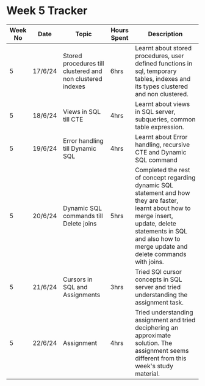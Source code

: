 # Week 5 Tracker

| Week No | Date    | Topic                                   | Hours Spent | Description                                                                                                                                                                        |
| ------- | ------- | --------------------------------------- | ----------- | ---------------------------------------------------------------------------------------------------------------------------------------------------------------------------------- |
| 5       | 17/6/24 | Stored procedures till clustered and non clustered indexes | 6hrs        | Learnt about stored procedures, user defined functions in sql, temporary tables, indexes and its types clustered and non clustered. |
| 5       | 18/6/24 |  Views in SQL till CTE                                       | 4hrs        | Learnt about views in SQL server, subqueries, common table expression.
| 5       | 19/6/24 |  Error handling till Dynamic SQL                                       | 4hrs        | Learnt about Error handling, recursive CTE and Dynamic SQL command
| 5       | 20/6/24 |   Dynamic SQL commands till Delete joins                                      | 5hrs        | Completed the rest of concept regarding dynamic SQL statement and how they are faster, learnt about how to merge insert, update, delete statements in SQL and also how to merge update and delete commands with joins.
| 5       | 21/6/24 |  Cursors in SQL and Assignments                                       | 3hrs        | Tried SQl cursor concepts in SQL server and tried understanding the assignment task.
| 5       | 22/6/24  |  Assignment                                       | 4hrs        | Tried understanding assignment and tried deciphering an approximate solution. The assignment seems different from this week's study material.
